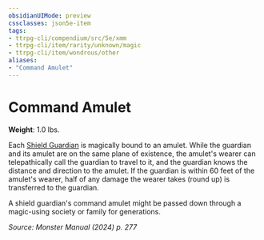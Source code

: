 ```yaml
---
obsidianUIMode: preview
cssclasses: json5e-item
tags:
- ttrpg-cli/compendium/src/5e/xmm
- ttrpg-cli/item/rarity/unknown/magic
- ttrpg-cli/item/wondrous/other
aliases: 
- "Command Amulet"
---
```

# Command Amulet


**Weight**: 1.0 lbs.

Each [Shield Guardian](3-Compendium/bestiary/construct/shield-guardian-xmm.md) is magically bound to an amulet. While the guardian and its amulet are on the same plane of existence, the amulet's wearer can telepathically call the guardian to travel to it, and the guardian knows the distance and direction to the amulet. If the guardian is within 60 feet of the amulet's wearer, half of any damage the wearer takes (round up) is transferred to the guardian.

A shield guardian's command amulet might be passed down through a magic-using society or family for generations.

*Source: Monster Manual (2024) p. 277*